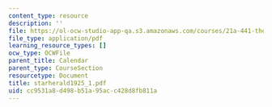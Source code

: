 ```yaml
---
content_type: resource
description: ''
file: https://ol-ocw-studio-app-qa.s3.amazonaws.com/courses/21a-441-the-conquest-of-america-spring-2004/cc9531a8d498b51a95acc428d8fb811a_starherald1925_1.pdf
file_type: application/pdf
learning_resource_types: []
ocw_type: OCWFile
parent_title: Calendar
parent_type: CourseSection
resourcetype: Document
title: starherald1925_1.pdf
uid: cc9531a8-d498-b51a-95ac-c428d8fb811a
---
```


